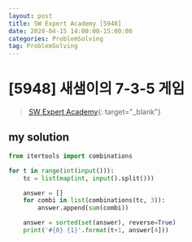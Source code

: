 ```yaml
---
layout: post
title: SW Expert Academy [5948]
date: 2020-04-15 14:00:00-15:00:00
categories: ProblemSolving
tag: ProblemSolving
---
```


# [5948] 새샘이의 7-3-5 게임
> [SW Expert Academy](https://swexpertacademy.com/main/main.do){: target="_blank"}

## my solution
```python
from itertools import combinations

for t in range(int(input())):
    tc = list(map(int, input().split()))

    answer = []
    for combi in list(combinations(tc, 3)):
        answer.append(sum(combi))

    answer = sorted(set(answer), reverse=True)
    print('#{0} {1}'.format(t+1, answer[4]))
```
